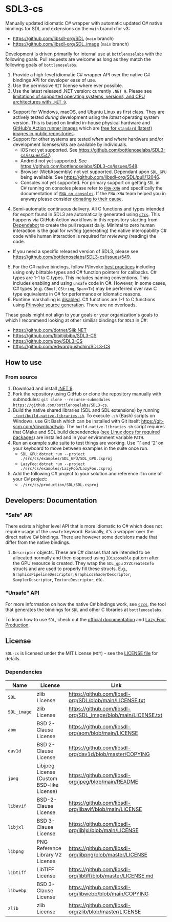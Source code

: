# SDL3-cs

Manually updated idiomatic C# wrapper with automatic updated C# native bindings for SDL and extensions on the `main` branch for v3:

-  https://github.com/libsdl-org/SDL (`main` branch)
-  https://github.com/libsdl-org/SDL_image (`main` branch)

Development is driven primarily for internal use at `bottlenoselabs` with the following goals. Pull requests are welcome as long as they match the following goals of `bottlenoselabs`.

1. Provide a high-level idiomatic C# wrapper API over the native C# bindings API for developer ease of use.
2. Use the permissive `MIT` license where ever possible.
3. Use the latest released .NET version: currently `.NET 9`. Please see [limitations of supported operating systems, versions, and CPU architectures with `.NET 9`](https://github.com/dotnet/core/blob/main/release-notes/9.0/supported-os.md).
  - Support for Windows, macOS, and Ubuntu Linux as first class. They are actively tested *during* development using the *latest* operating system version. This is based on limited in-house physical hardware and [GitHub's Action runner images](https://github.com/actions/runner-images) which are [free for `standard` (latest) images in public repositories](https://docs.github.com/en/billing/managing-billing-for-your-products/managing-billing-for-github-actions/.about-billing-for-github-actions).
  - Support for other systems are tested *when* and *where* hardware and/or development licenses/kits are available by individuals.
    - iOS not yet supported. See https://github.com/bottlenoselabs/SDL3-cs/issues/547.
    - Android not yet supported. See https://github.com/bottlenoselabs/SDL3-cs/issues/548.
    - Browser (WebAssembly) not yet supported. Dependant upon `SDL_GPU` being available. See https://github.com/libsdl-org/SDL/pull/12046.
    - Consoles not yet supported. For primary support on getting `SDL` in C# running on consoles please refer to [`FNA-XNA`](`https://fna-xna.github.io`) and specifically the documentation of [`FNA on consoles`](https://fna-xna.github.io/docs/appendix/Appendix-B%3A-FNA-on-Consoles/#general-advice). If the `FNA-XNA` team helped you in anyway please consider [donating to their cause](https://github.com/sponsors/flibitijibibo).
4. Semi-automatic continuous delivery. All C functions and types intended for export found in SDL3 are automatically generated using [`c2cs`](https://github.com/bottlenoselabs/c2cs). This happens via GitHub Action workflows in this repository starting from [Dependabot](https://docs.github.com/en/code-security/dependabot/dependabot-version-updates/about-dependabot-version-updates#) to create the pull request daily. Minimal to zero human interaction is the goal for *writing* (generating) the native interopability C# code while human interaction is required for *reviewing* (reading) the code.
  - If you need a specific released version of SDL3, please see https://github.com/bottlenoselabs/SDL3-cs/issues/549.
5. For the C# native bindings, follow P/Invoke [best practices](https://learn.microsoft.com/en-us/dotnet/standard/native-interop/best-practices) including using only blittable types and C# function pointers for callbacks. C# types are 1-1 to C types. This includes naming conventions. This includes enabling and using `unsafe` code in C#. However, in some cases, C# types (e.g. `CBool`, `CString`, `Span<T>`) may be perferred over raw C type equivalents in C# for performance or idiomatic reasons.
6. Runtime marshalling is [disabled](https://learn.microsoft.com/en-us/dotnet/standard/native-interop/disabled-marshalling). C# functions are 1-1 to C functions using [P/Invoke source generation](https://learn.microsoft.com/en-us/dotnet/standard/native-interop/pinvoke-source-generation). There are no overloads.

These goals might not align to your goals or your organization's goals to which I recommend looking at other similiar bindings for `SDL3` in C#:

- https://github.com/dotnet/Silk.NET
- https://github.com/flibitijibibo/SDL3-CS
- https://github.com/ppy/SDL3-CS
- https://github.com/edwardgushchin/SDL3-CS

## How to use

### From source

1. Download and install [.NET 9](https://dotnet.microsoft.com/download).
2. Fork the repository using GitHub or clone the repository manually with submodules: `git clone --recurse-submodules https://github.com/bottlenoselabs/SDL3-cs`.
3. Build the native shared libraries (SDL and SDL extensions) by running [`./ext/build-native-libraries.sh`](./ext/build-native-libraries.sh). To execute `.sh` (Bash) scripts on Windows, use Git Bash which can be installed with Git itself: https://git-scm.com/download/win. The `build-native-libraries.sh` script requires that CMake and SDL build dependencies ([see Linux docs for required packages](https://wiki.libsdl.org/SDL3/README/linux)) are installed and in your environment variable `PATH`.
4. Run an example suite suite to test things are working. Use '1' and '2' on your keyboard to move between examples in the suite once run.
   - `SDL_GPU`: `dotnet run --project ./src/cs/examples/SDL_GPU/SDL_GPU.csproj`
   - `LazyFoo`: `dotnet run --project ./src/cs/examples/LazyFoo/LazyFoo.csproj`
5. Add the following C# project to your solution and reference it in one of your C# project:
    - `./src/cs/production/SDL/SDL.csproj`

## Developers: Documentation

### "Safe" API

There exists a higher level API that is more idiomatic to C# which does not require usage of the `unsafe` keyword. Basically, it's a wrapper over the direct native C# bindings. There are however some decisions made that differ from the native bindings.

1. `Descriptor` objects. These are C# classes that are intended to be allocated normally and then disposed using `IDisposable` pattern after the GPU resource is created. They wrap the `SDL_gpu` `XYZCreateInfo` structs and are used to properly fill these structs. E.g., `GraphicsPipelineDescriptor`, `GraphicsShaderDescriptor`, `SamplerDescriptor`, `TextureDescriptor`, etc.

### "Unsafe" API

For more information on how the native C# bindings work, see [`c2cs`](https://github.com/lithiumtoast/c2cs), the tool that generates the bindings for `SDL` and other C libraries at `bottlenoselabs`.

To learn how to use `SDL`, check out the [official documentation](https://wiki.libsdl.org/SDL3) and [Lazy Foo' Production](https://lazyfoo.net/tutorials/SDL).

## License

`SDL-cs` is licensed under the MIT License (`MIT`) - see the [LICENSE file](LICENSE) for details.

### Dependencies

|Name|License|Link|
|-|-|-|
|`SDL`|zlib License|https://github.com/libsdl-org/SDL/blob/main/LICENSE.txt|
|`SDL_image`|zlib License|https://github.com/libsdl-org/SDL_image/blob/main/LICENSE.txt|
|`aom`|BSD 2-Clause License|https://github.com/libsdl-org/aom/blob/main/LICENSE|
|`dav1d`|BSD 2-Clause License|https://github.com/libsdl-org/dav1d/blob/master/COPYING|
|`jpeg`|Libjpeg License (Custom BSD-like License)|https://github.com/libsdl-org/jpeg/blob/main/README|
|`libavif`|BSD-2-Clause License|https://github.com/libsdl-org/libavif/blob/main/LICENSE|
|`libjxl`|BSD 3-Clause License|https://github.com/libsdl-org/libjxl/blob/main/LICENSE|
|`libpng`|PNG Reference Library V2 License|https://github.com/libsdl-org/libpng/blob/master/LICENSE|
|`libtiff`|LibTIFF License|https://github.com/libsdl-org/libtiff/blob/master/LICENSE.md|
|`libwebp`|BSD 3-Clause License|https://github.com/libsdl-org/libwebp/blob/main/COPYING|
|`zlib`|zlib License|https://github.com/libsdl-org/zlib/blob/master/LICENSE|
